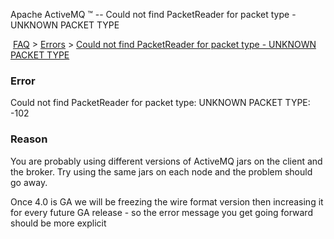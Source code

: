 Apache ActiveMQ ™ -- Could not find PacketReader for packet type - UNKNOWN PACKET TYPE 

 [FAQ](/FAQ/index.md) > [Errors](../../FAQ/errors.md) > [Could not find PacketReader for packet type - UNKNOWN PACKET TYPE](../../FAQ/Errors/could-not-find-packetreader-for-packet-type-unknown-packet-type.md)


### Error

Could not find PacketReader for packet type: UNKNOWN PACKET TYPE: -102

### Reason

You are probably using different versions of ActiveMQ jars on the client and the broker. Try using the same jars on each node and the problem should go away.

Once 4.0 is GA we will be freezing the wire format version then increasing it for every future GA release - so the error message you get going forward should be more explicit

